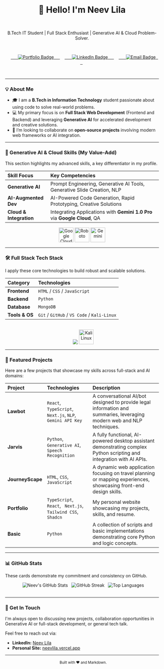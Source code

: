 <div align="center">
  
  <h1 align="center">👋 Hello! I'm Neev Lila </h1>
  <p align="center">B.Tech IT Student | Full Stack Enthusiast | Generative AI & Cloud Problem-Solver.</p>

  <p align="center">
    <a href="https://neevlila.vercel.app" target="_blank">
      <img src="https://img.shields.io/badge/Portfolio-333333?style=for-the-badge&logo=vercel&logoColor=white" alt="Portfolio Badge"/>
    </a>
    <a href="https://www.linkedin.com/in/neev-lila-292b46301" target="_blank">
      <img src="https://img.shields.io/badge/LinkedIn-0077B5?style=for-the-badge&logo=linkedin&logoColor=white" alt="LinkedIn Badge"/>
    </a>
    <a href="mailto:nneev223@gmail.com" target="_blank">
      <img src="https://img.shields.io/badge/Email-D14836?style=for-the-badge&logo=gmail&logoColor=white" alt="Email Badge"/>
    </a>
  </p>
  
  <br/>
</div>

---

### 💡 About Me

- 🎓 I am a **B.Tech in Information Technology** student passionate about using code to solve real-world problems.
- 💻 My primary focus is on **Full Stack Web Development** (Frontend and Backend) and leveraging **Generative AI** for accelerated development and creative solutions.
- 🤝 I’m looking to collaborate on **open-source projects** involving modern web frameworks or AI integration.

---

### 🧠 Generative AI & Cloud Skills (My Value-Add)

This section highlights my advanced skills, a key differentiator in my profile.

| Skill Focus | Key Competencies |
| :--- | :--- |
| **Generative AI** | Prompt Engineering, Generative AI Tools, Generative Slide Creation, NLP |
| **AI-Augmented Dev** | AI-Powered Code Generation, Rapid Prototyping, Creative Solutions |
| **Cloud & Integration**| Integrating Applications with **Gemini 1.0 Pro** via **Google Cloud**, QA |

<div align="center">
  <img src="https://skillicons.dev/icons?i=gcp" alt="Google Cloud" width="48" />
  <img src="https://raw.githubusercontent.com/neevlila/neevlila/main/assets/icons/roboto.svg" alt="Roboto" width="48" />
  <img src="https://raw.githubusercontent.com/neevlila/neevlila/main/assets/icons/gemini.svg" alt="Gemini" width="48" />
</div>

---

### 🛠️ Full Stack Tech Stack

I apply these core technologies to build robust and scalable solutions.

| Category | Technologies |
| :--- | :--- |
| **Frontend** | `HTML` / `CSS` / `JavaScript` |
| **Backend** | `Python` |
| **Database** | `MongoDB` |
| **Tools & OS** | `Git` / `GitHub` / `VS Code` / `Kali-Linux` |

<br>

<div align="center">
  <img src="https://skillicons.dev/icons?i=html,css,js,python,mongodb,git,github,vscode" />
  <img src="https://upload.wikimedia.org/wikipedia/commons/2/2b/Kali-dragon-icon.svg" alt="Kali Linux" width="48" height="48" />
</div>

---

### 🌟 Featured Projects

Here are a few projects that showcase my skills across full-stack and AI domains:

| Project | Technologies | Description |
| :--- | :--- | :--- |
| **Lawbot** | `React`, `TypeScript`, `Next.js`, `NLP`, `Gemini API Key` | A conversational AI/bot designed to provide legal information and summaries, leveraging modern web and NLP techniques. |
| **Jarvis** | `Python`, `Generative AI`, `Speech Recognition` | A fully functional, AI-powered desktop assistant demonstrating complex Python scripting and integration with AI APIs. |
| **JourneyScape** | `HTML`, `CSS`, `JavaScript` | A dynamic web application focusing on travel planning or mapping experiences, showcasing front-end design skills. |
| **Portfolio** | `TypeScript`, `React`, ` Next.js`, `Tailwind CSS`, `Shadcn` | My personal website showcasing my projects, skills, and resume. |
| **Basic** | `Python` | A collection of scripts and basic implementations demonstrating core Python and logic concepts. |

---

### 📊 GitHub Stats

These cards demonstrate my commitment and consistency on GitHub.

<div align="center">
  <img src="https://github-readme-stats.vercel.app/api?username=neevlila&show_icons=true&theme=buefy&hide_border=true&count_private=true" alt="Neev's GitHub Stats" />
  <img src="https://github-readme-streak-stats.herokuapp.com/?user=neevlila&theme=buefy&hide_border=true" alt="GitHub Streak" />
  <img src="https://github-readme-stats.vercel.app/api/top-langs/?username=neevlila&layout=compact&theme=buefy&hide_border=true" alt="Top Languages" />
</div>

<br>

---

### 📧 Get In Touch

I'm always open to discussing new projects, collaboration opportunities in Generative AI or full-stack development, or general tech talk.

Feel free to reach out via:

* **LinkedIn:** [Neev Lila](https://www.linkedin.com/in/neev-lila-292b46301)
* **Personal Site:** [neevlila.vercel.app](http://neevlila.vercel.app)

***

<div align="center">
  <small>Built with ❤️ and Markdown.</small>
</div>
